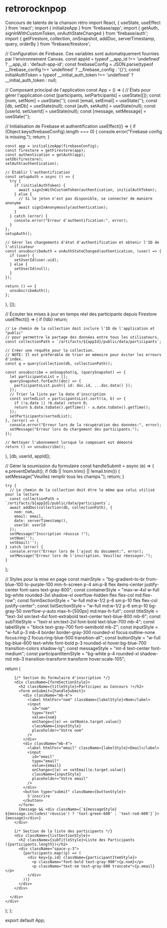 # retrorocknpop
Concours de talents de la chanson rétro
import React, { useState, useEffect } from 'react';
import { initializeApp } from 'firebase/app';
import { getAuth, signInWithCustomToken, onAuthStateChanged } from 'firebase/auth';
import { getFirestore, collection, onSnapshot, addDoc, serverTimestamp, query, orderBy } from 'firebase/firestore';

// Configuration de Firebase. Ces variables sont automatiquement fournies par l'environnement Canvas.
const appId = typeof __app_id !== 'undefined' ? __app_id : 'default-app-id';
const firebaseConfig = JSON.parse(typeof __firebase_config !== 'undefined' ? __firebase_config : '{}');
const initialAuthToken = typeof __initial_auth_token !== 'undefined' ? __initial_auth_token : null;

// Composant principal de l'application
const App = () => {
  // États pour gérer l'application
  const [participants, setParticipants] = useState([]);
  const [nom, setNom] = useState('');
  const [email, setEmail] = useState('');
  const [db, setDb] = useState(null);
  const [auth, setAuth] = useState(null);
  const [userId, setUserId] = useState(null);
  const [message, setMessage] = useState('');

  // Initialisation de Firebase et authentification
  useEffect(() => {
    if (Object.keys(firebaseConfig).length === 0) {
        console.error("Firebase config is missing.");
        return;
    }

    const app = initializeApp(firebaseConfig);
    const firestore = getFirestore(app);
    const authentication = getAuth(app);
    setDb(firestore);
    setAuth(authentication);

    // Établir l'authentification
    const setupAuth = async () => {
      try {
        if (initialAuthToken) {
          await signInWithCustomToken(authentication, initialAuthToken);
        } else {
          // Si le jeton n'est pas disponible, se connecter de manière anonyme
          await signInAnonymously(authentication);
        }
      } catch (error) {
        console.error("Erreur d'authentification:", error);
      }
    };
    setupAuth();

    // Gérer les changements d'état d'authentification et obtenir l'ID de l'utilisateur
    const unsubscribeAuth = onAuthStateChanged(authentication, (user) => {
      if (user) {
        setUserId(user.uid);
      } else {
        setUserId(null);
      }
    });

    return () => {
      unsubscribeAuth();
    };
  }, []);

  // Écouter les mises à jour en temps réel des participants depuis Firestore
  useEffect(() => {
    if (!db) return;

    // Le chemin de la collection doit inclure l'ID de l'application et "public"
    // pour permettre le partage des données entre tous les utilisateurs.
    const collectionPath = `/artifacts/${appId}/public/data/participants`;

    // Créer une requête pour la collection.
    // NOTE: Il est préférable de trier en mémoire pour éviter les erreurs d'index.
    const q = query(collection(db, collectionPath));

    const unsubscribe = onSnapshot(q, (querySnapshot) => {
      let participantsList = [];
      querySnapshot.forEach((doc) => {
        participantsList.push({ id: doc.id, ...doc.data() });
      });
      // Trier la liste par la date d'inscription
      const sortedList = participantsList.sort((a, b) => {
        if (!a.date || !b.date) return 0;
        return b.date.toDate().getTime() - a.date.toDate().getTime();
      });
      setParticipants(sortedList);
    }, (error) => {
      console.error("Erreur lors de la récupération des données:", error);
      setMessage("Erreur lors du chargement des participants.");
    });

    // Nettoyer l'abonnement lorsque le composant est démonté
    return () => unsubscribe();
  }, [db, userId, appId]);

  // Gérer la soumission du formulaire
  const handleSubmit = async (e) => {
    e.preventDefault();
    if (!db || !nom.trim() || !email.trim()) {
      setMessage("Veuillez remplir tous les champs.");
      return;
    }

    try {
      // Le chemin de la collection doit être le même que celui utilisé pour la lecture
      const collectionPath = `/artifacts/${appId}/public/data/participants`;
      await addDoc(collection(db, collectionPath), {
        nom: nom,
        email: email,
        date: serverTimestamp(),
        userId: userId
      });
      setMessage("Inscription réussie !");
      setNom('');
      setEmail('');
    } catch (error) {
      console.error("Erreur lors de l'ajout du document:", error);
      setMessage("Erreur lors de l'inscription. Veuillez réessayer.");
    }
  };

  // Styles pour la mise en page
  const mainStyle = "bg-gradient-to-br from-blue-100 to-purple-100 min-h-screen p-4 sm:p-8 flex items-center justify-center font-sans text-gray-800";
  const containerStyle = "max-w-4xl w-full bg-white rounded-3xl shadow-xl overflow-hidden flex flex-col md:flex-row";
  const formSectionStyle = "w-full md:w-1/2 p-6 sm:p-10 flex flex-col justify-center";
  const listSectionStyle = "w-full md:w-1/2 p-6 sm:p-10 bg-gray-50 overflow-y-auto max-h-[500px] md:max-h-full";
  const titleStyle = "text-3xl sm:text-4xl font-extrabold text-center text-blue-800 mb-6";
  const subTitleStyle = "text-xl sm:text-2xl font-bold text-blue-700 mb-4";
  const labelStyle = "block text-gray-700 font-semibold mb-2";
  const inputStyle = "w-full p-3 mb-4 border border-gray-300 rounded-xl focus:outline-none focus:ring-2 focus:ring-blue-500 transition-all";
  const buttonStyle = "w-full bg-blue-600 text-white font-bold p-3 rounded-xl hover:bg-blue-700 transition-colors shadow-lg";
  const messageStyle = "mt-4 text-center font-medium";
  const participantItemStyle = "bg-white p-4 rounded-xl shadow-md mb-3 transition-transform transform hover:scale-105";

  return (
    <div className={mainStyle}>
      <div className={containerStyle}>
        
        {/* Section du formulaire d'inscription */}
        <div className={formSectionStyle}>
          <h2 className={titleStyle}>Participez au Concours !</h2>
          <form onSubmit={handleSubmit}>
            <div className="mb-4">
              <label htmlFor="nom" className={labelStyle}>Nom</label>
              <input
                id="nom"
                type="text"
                value={nom}
                onChange={(e) => setNom(e.target.value)}
                className={inputStyle}
                placeholder="Votre nom"
              />
            </div>
            <div className="mb-4">
              <label htmlFor="email" className={labelStyle}>Email</label>
              <input
                id="email"
                type="email"
                value={email}
                onChange={(e) => setEmail(e.target.value)}
                className={inputStyle}
                placeholder="Votre email"
              />
            </div>
            <button type="submit" className={buttonStyle}>
              S'inscrire
            </button>
          </form>
          {message && <div className={`${messageStyle} ${message.includes('réussie') ? 'text-green-600' : 'text-red-600'}`}>{message}</div>}
        </div>

        {/* Section de la liste des participants */}
        <div className={listSectionStyle}>
          <h2 className={subTitleStyle}>Liste des Participants ({participants.length})</h2>
          <div className="space-y-3">
            {participants.map((p) => (
              <div key={p.id} className={participantItemStyle}>
                <p className="font-bold text-gray-900">{p.nom}</p>
                <p className="text-sm text-gray-600 truncate">{p.email}</p>
              </div>
            ))}
          </div>
        </div>

      </div>
    </div>
  );
};

export default App;
